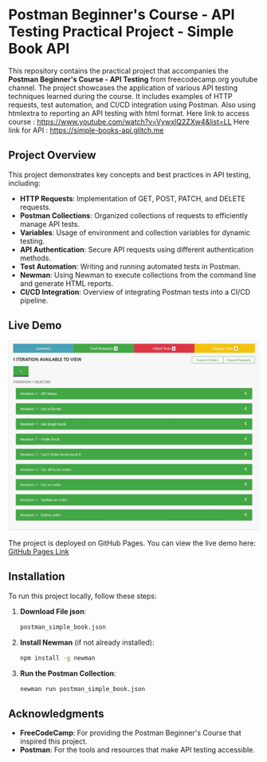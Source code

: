 # Postman Beginner's Course - API Testing Practical Project - Simple Book API

This repository contains the practical project that accompanies the **Postman Beginner's Course - API Testing** from freecodecamp.org youtube channel. The project showcases the application of various API testing techniques learned during the course. It includes examples of HTTP requests, test automation, and CI/CD integration using Postman. Also using htmlextra to reporting an API testing with html format. 
Here link to access course : https://www.youtube.com/watch?v=VywxIQ2ZXw4&list=LL
Here link for API : https://simple-books-api.glitch.me

## Project Overview

This project demonstrates key concepts and best practices in API testing, including:

- **HTTP Requests**: Implementation of GET, POST, PATCH, and DELETE requests.
- **Postman Collections**: Organized collections of requests to efficiently manage API tests.
- **Variables**: Usage of environment and collection variables for dynamic testing.
- **API Authentication**: Secure API requests using different authentication methods.
- **Test Automation**: Writing and running automated tests in Postman.
- **Newman**: Using Newman to execute collections from the command line and generate HTML reports.
- **CI/CD Integration**: Overview of integrating Postman tests into a CI/CD pipeline.

## Live Demo

![API Test Results](postman.jpg)

The project is deployed on GitHub Pages. You can view the live demo here: [GitHub Pages Link](https://hbibakbr.github.io/PostmanPractice/)

## Installation

To run this project locally, follow these steps:

1. **Download File json**:
    ```bash
    postman_simple_book.json
    ```

2. **Install Newman** (if not already installed):
    ```bash
    npm install -g newman
    ```

3. **Run the Postman Collection**:
    ```bash
    newman run postman_simple_book.json
    ```

## Acknowledgments

- **FreeCodeCamp**: For providing the Postman Beginner's Course that inspired this project.
- **Postman**: For the tools and resources that make API testing accessible.
